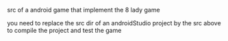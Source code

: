 src of a android game that implement the 8 lady game

you need to replace the src dir of an androidStudio project by the src above to compile the project and test the game
